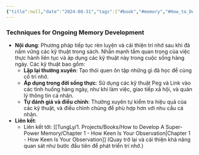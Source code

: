 ```yaml
---
{"title":null,"date":"2024-08-31","tags":["#book","#memory","#How_to_Develop_A_Super_Power_Memory"],"Chương":"Chương26","dg-publish":true,"dg-home":false,"permalink":"/tung-ly/1-projects/books/how-to-develop-a-super-power-memory/chapter-27-continual-improvement/","dgPassFrontmatter":true,"noteIcon":"","created":"2024-12-29T15:27:22.690+07:00","updated":"2025-01-01T18:40:13.413+07:00"}
---
```


### Techniques for Ongoing Memory Development

- **Nội dung**: Phương pháp tiếp tục rèn luyện và cải thiện trí nhớ sau khi đã nắm vững các kỹ thuật trong sách. Nhấn mạnh tầm quan trọng của việc thực hành liên tục và áp dụng các kỹ thuật này trong cuộc sống hàng ngày. Các kỹ thuật bao gồm:
    - **Lặp lại thường xuyên**: Tạo thói quen ôn tập những gì đã học để củng cố trí nhớ.
    - **Áp dụng trong đời sống thực**: Sử dụng các kỹ thuật Peg và Link vào các tình huống hàng ngày, như khi làm việc, giao tiếp xã hội, và quản lý thông tin cá nhân.
    - **Tự đánh giá và điều chỉnh**: Thường xuyên tự kiểm tra hiệu quả của các kỹ thuật, và điều chỉnh chúng để phù hợp hơn với nhu cầu cá nhân.
- **Liên kết**:
    - Liên kết tới: [[TungLy/1. Projects/Books/How to Develop A Super-Power Memory/Chapter 1 - How Keen Is Your Observation\|Chapter 1 - How Keen Is Your Observation]] (Quay trở lại và cải thiện khả năng quan sát như bước đầu tiên để phát triển trí nhớ.)